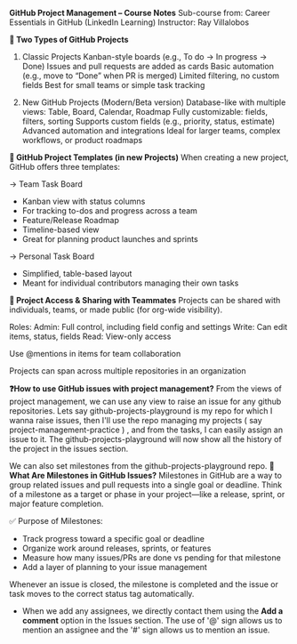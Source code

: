 **GitHub Project Management – Course Notes**
Sub-course from: Career Essentials in GitHub (LinkedIn Learning)
Instructor: Ray Villalobos

**🔷 Two Types of GitHub Projects**
1. Classic Projects
Kanban-style boards (e.g., To do → In progress → Done)
Issues and pull requests are added as cards
Basic automation (e.g., move to “Done” when PR is merged)
Limited filtering, no custom fields
Best for small teams or simple task tracking

2. New GitHub Projects (Modern/Beta version)
Database-like with multiple views: Table, Board, Calendar, Roadmap
Fully customizable: fields, filters, sorting
Supports custom fields (e.g., priority, status, estimate)
Advanced automation and integrations
Ideal for larger teams, complex workflows, or product roadmaps


**📁 GitHub Project Templates (in new Projects)**
When creating a new project, GitHub offers three templates:

-> Team Task Board
- Kanban view with status columns
- For tracking to-dos and progress across a team
- Feature/Release Roadmap
- Timeline-based view
- Great for planning product launches and sprints

-> Personal Task Board
- Simplified, table-based layout
- Meant for individual contributors managing their own tasks

**👥 Project Access & Sharing with Teammates**
Projects can be shared with individuals, teams, or made public (for org-wide visibility).

Roles:
Admin: Full control, including field config and settings
Write: Can edit items, status, fields
Read: View-only access

Use @mentions in items for team collaboration

Projects can span across multiple repositories in an organization

**❓How to use GitHub issues with project management?**
From the views of project management, we can use any view to raise an issue for any github repositories. Lets say github-projects-playground is my repo for which I wanna raise issues, then I'll use the repo managing my projects ( say project-management-practice ) , and from the tasks, I can easily assign an issue to it.
The github-projects-playground will now show all the history of the project in the issues section.

We can also set milestones from the github-projects-playground repo.
**🏁 What Are Milestones in GitHub Issues?**
Milestones in GitHub are a way to group related issues and pull requests into a single goal or deadline. Think of a milestone as a target or phase in your project—like a release, sprint, or major feature completion.

✅ Purpose of Milestones:
- Track progress toward a specific goal or deadline
- Organize work around releases, sprints, or features
- Measure how many issues/PRs are done vs pending for that milestone
- Add a layer of planning to your issue management

Whenever an issue is closed, the milestone is completed and the issue or task moves to the correct status tag automatically.

- When we add any assignees, we directly contact them using the **Add a comment** option in the Issues section.
  The use of '@' sign allows us to mention an assignee and the '#' sign allows us to mention an issue.
